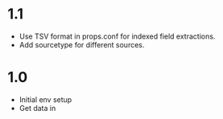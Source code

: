 # 1.1
* Use TSV format in props.conf for indexed field extractions.
* Add sourcetype for different sources.
# 1.0
* Initial env setup
* Get data in